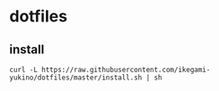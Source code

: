 # dotfiles

## install

`curl -L https://raw.githubusercontent.com/ikegami-yukino/dotfiles/master/install.sh | sh`
